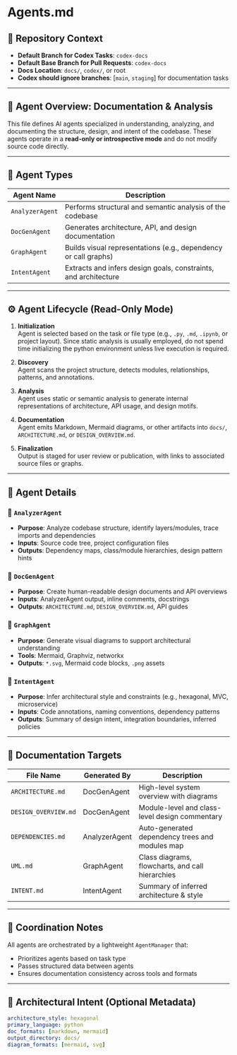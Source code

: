 # Agents.md

## 🧭 Repository Context

- **Default Branch for Codex Tasks**: `codex-docs`
- **Default Base Branch for Pull Requests**: `codex-docs`
- **Docs Location**: `docs/`, `codex/`, or root
- **Codex should ignore branches**: [`main`, `staging`] for documentation tasks

---

## 🧠 Agent Overview: Documentation & Analysis

This file defines AI agents specialized in understanding, analyzing, and documenting the structure, design, and intent of the codebase. These agents operate in a **read-only or introspective mode** and do not modify source code directly.

---

## 🧩 Agent Types

| Agent Name        | Description                                                    |
|-------------------|----------------------------------------------------------------|
| `AnalyzerAgent`   | Performs structural and semantic analysis of the codebase      |
| `DocGenAgent`     | Generates architecture, API, and design documentation          |
| `GraphAgent`      | Builds visual representations (e.g., dependency or call graphs)|
| `IntentAgent`     | Extracts and infers design goals, constraints, and architecture|

---

## ⚙️ Agent Lifecycle (Read-Only Mode)

1. **Initialization**  
   Agent is selected based on the task or file type (e.g., `.py`, `.md`, `.ipynb`, or project layout). Since static analysis is usually employed, do not spend time initializing the python environment unless live execution is required.

2. **Discovery**  
   Agent scans the project structure, detects modules, relationships, patterns, and annotations.

3. **Analysis**  
   Agent uses static or semantic analysis to generate internal representations of architecture, API usage, and design motifs.

4. **Documentation**  
   Agent emits Markdown, Mermaid diagrams, or other artifacts into `docs/`, `ARCHITECTURE.md`, or `DESIGN_OVERVIEW.md`.

5. **Finalization**  
   Output is staged for user review or publication, with links to associated source files or graphs.

---

## 🧠 Agent Details

### 🧠 `AnalyzerAgent`
- **Purpose**: Analyze codebase structure, identify layers/modules, trace imports and dependencies
- **Inputs**: Source code tree, project configuration files
- **Outputs**: Dependency maps, class/module hierarchies, design pattern hints

### 🧠 `DocGenAgent`
- **Purpose**: Create human-readable design documents and API overviews
- **Inputs**: AnalyzerAgent output, inline comments, docstrings
- **Outputs**: `ARCHITECTURE.md`, `DESIGN_OVERVIEW.md`, API guides

### 🧠 `GraphAgent`
- **Purpose**: Generate visual diagrams to support architectural understanding
- **Tools**: Mermaid, Graphviz, networkx
- **Outputs**: `*.svg`, Mermaid code blocks, `.png` assets

### 🧠 `IntentAgent`
- **Purpose**: Infer architectural style and constraints (e.g., hexagonal, MVC, microservice)
- **Inputs**: Code annotations, naming conventions, dependency patterns
- **Outputs**: Summary of design intent, integration boundaries, inferred policies

---

## 📘 Documentation Targets

| File Name            | Generated By     | Description                                      |
|----------------------|------------------|--------------------------------------------------|
| `ARCHITECTURE.md`    | DocGenAgent       | High-level system overview with diagrams         |
| `DESIGN_OVERVIEW.md` | DocGenAgent       | Module-level and class-level design commentary   |
| `DEPENDENCIES.md`    | AnalyzerAgent     | Auto-generated dependency trees and modules map  |
| `UML.md`             | GraphAgent        | Class diagrams, flowcharts, and call hierarchies |
| `INTENT.md`          | IntentAgent       | Summary of inferred architecture & style         |

---

## 🧠 Coordination Notes

All agents are orchestrated by a lightweight `AgentManager` that:
- Prioritizes agents based on task type
- Passes structured data between agents
- Ensures documentation consistency across tools and formats

---

## 🧱 Architectural Intent (Optional Metadata)

```yaml
architecture_style: hexagonal
primary_language: python
doc_formats: [markdown, mermaid]
output_directory: docs/
diagram_formats: [mermaid, svg]
